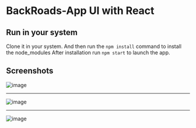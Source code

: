 # BackRoads-App UI with React

## Run in your system
Clone it in your system. And then run the `npm install` command to install the node_modules
After installation run `npm start` to launch the app.

## Screenshots
![image](https://github.com/Abhinandan-Singh/BackRoads-App/assets/54441496/585daab4-ead0-4bcd-8586-b5360ff5c532)

-----

![image](https://github.com/Abhinandan-Singh/BackRoads-App/assets/54441496/8c8c6977-e432-4541-b1ce-8c22aa9e0633)

-----

![image](https://github.com/Abhinandan-Singh/BackRoads-App/assets/54441496/aa50cb9a-1f72-4744-b394-86cca1069576)
